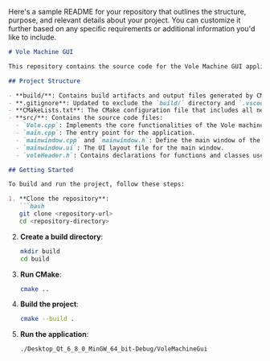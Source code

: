 Here's a sample README for your repository that outlines the structure, purpose, and relevant details about your project. You can customize it further based on any specific requirements or additional information you'd like to include.

```markdown
# Vole Machine GUI

This repository contains the source code for the Vole Machine GUI application, developed using Qt 6 and CMake. The application provides an interface for interacting with the Vole machine functionalities.

## Project Structure

- **build/**: Contains build artifacts and output files generated by CMake.
- **.gitignore**: Updated to exclude the `build/` directory and `.vscode/` configuration files.
- **CMakeLists.txt**: The CMake configuration file that includes all necessary source files and manages the build process.
- **src/**: Contains the source code files:
  - `Vole.cpp`: Implements the core functionalities of the Vole machine.
  - `main.cpp`: The entry point for the application.
  - `mainwindow.cpp` and `mainwindow.h`: Define the main window of the GUI.
  - `mainwindow.ui`: The UI layout file for the main window.
  - `voleHeader.h`: Contains declarations for functions and classes used in the Vole machine.

## Getting Started

To build and run the project, follow these steps:

1. **Clone the repository**:
   ```bash
   git clone <repository-url>
   cd <repository-directory>
   ```

2. **Create a build directory**:
   ```bash
   mkdir build
   cd build
   ```

3. **Run CMake**:
   ```bash
   cmake ..
   ```

4. **Build the project**:
   ```bash
   cmake --build .
   ```

5. **Run the application**:
   ```bash
   ./Desktop_Qt_6_8_0_MinGW_64_bit-Debug/VoleMachineGui
   ```